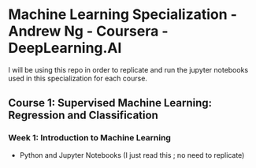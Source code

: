 # Machine Learning Specialization - Andrew Ng - Coursera - DeepLearning.AI

I will be using this repo in order to replicate and run the jupyter notebooks used in this specialization for each course.

## Course 1: Supervised Machine Learning: Regression and Classification
### Week 1: Introduction to Machine Learning 
- Python and Jupyter Notebooks (I just read this ; no need to replicate)
